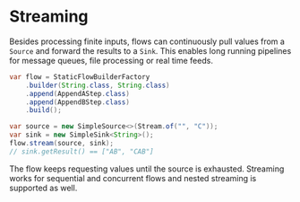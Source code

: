# Streaming

Besides processing finite inputs, flows can continuously pull values from a `Source` and forward the results to a `Sink`. This enables long running pipelines for message queues, file processing or real time feeds.

```java
var flow = StaticFlowBuilderFactory
    .builder(String.class, String.class)
    .append(AppendAStep.class)
    .append(AppendBStep.class)
    .build();

var source = new SimpleSource<>(Stream.of("", "C"));
var sink = new SimpleSink<String>();
flow.stream(source, sink);
// sink.getResult() == ["AB", "CAB"]
```

The flow keeps requesting values until the source is exhausted. Streaming works for sequential and concurrent flows and nested streaming is supported as well.
